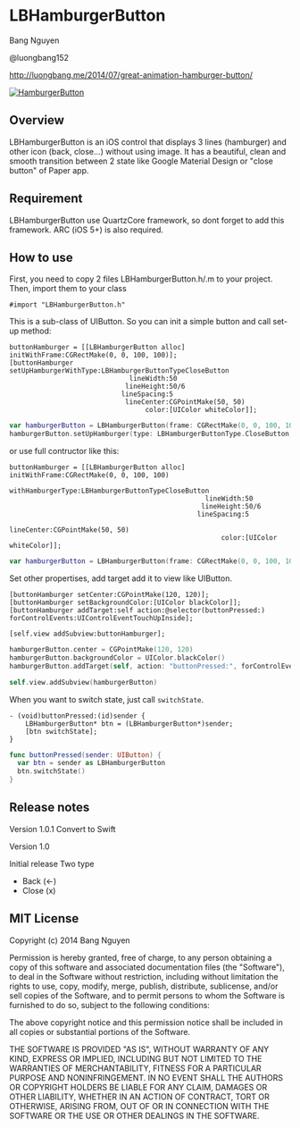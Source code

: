 # LBHamburgerButton #

Bang Nguyen

@luongbang152

http://luongbang.me/2014/07/great-animation-hamburger-button/

[![HamburgerButton](http://luongbang.me/hamburgerbutton.gif)](http://youtu.be/9l2yCMIlEPQ)

## Overview ##

LBHamburgerButton is an iOS control that displays 3 lines (hamburger) and other icon (back, close...) without using image. It has a beautiful, clean and smooth transition between 2 state like Google Material Design or "close button" of Paper app.

## Requirement ##

LBHamburgerButton use QuartzCore framework, so dont forget to add this framework. ARC (iOS 5+) is also required.

## How to use ##

First, you need to copy 2 files LBHamburgerButton.h/.m to your project. Then, import them to your class

```objc
#import "LBHamburgerButton.h"
```

This is a sub-class of UIButton. So you can init a simple button and call set-up method:

```objc
buttonHamburger = [[LBHamburgerButton alloc] initWithFrame:CGRectMake(0, 0, 100, 100)];
[buttonHamburger setUpHamburgerWithType:LBHamburgerButtonTypeCloseButton
                              lineWidth:50
                             lineHeight:50/6
                            lineSpacing:5
                             lineCenter:CGPointMake(50, 50)
                                  color:[UIColor whiteColor]];
```
```swift
var hamburgerButton = LBHamburgerButton(frame: CGRectMake(0, 0, 100, 100))
hamburgerButton.setUpHamburger(type: LBHamburgerButtonType.CloseButton, lineWidth: 50, lineHeight: 50/6, lineSpacing: 5, lineCenter: CGPointMake(50, 50), color: UIColor.whiteColor())
```

or use full contructor like this:

```objc
buttonHamburger = [[LBHamburgerButton alloc] initWithFrame:CGRectMake(0, 0, 100, 100)
                                         withHamburgerType:LBHamburgerButtonTypeCloseButton
                                                 lineWidth:50
                                                lineHeight:50/6
                                               lineSpacing:5
                                                lineCenter:CGPointMake(50, 50)
                                                     color:[UIColor whiteColor]];
```
```swift
var hamburgerButton = LBHamburgerButton(frame: CGRectMake(0, 0, 100, 100), type: LBHamburgerButtonType.CloseButton, lineWidth: 50, lineHeight: 50/6, lineSpacing: 5, lineCenter: CGPointMake(50, 50), color: UIColor.whiteColor())
```

Set other propertises, add target add it to view like UIButton.

```objc
[buttonHamburger setCenter:CGPointMake(120, 120)];
[buttonHamburger setBackgroundColor:[UIColor blackColor]];
[buttonHamburger addTarget:self action:@selector(buttonPressed:) forControlEvents:UIControlEventTouchUpInside];

[self.view addSubview:buttonHamburger];
```
```swift
hamburgerButton.center = CGPointMake(120, 120)
hamburgerButton.backgroundColor = UIColor.blackColor()
hamburgerButton.addTarget(self, action: "buttonPressed:", forControlEvents: UIControlEvents.TouchUpInside)

self.view.addSubview(hamburgerButton)
```

When you want to switch state, just call `switchState`.

```objc
- (void)buttonPressed:(id)sender {
    LBHamburgerButton* btn = (LBHamburgerButton*)sender;
    [btn switchState];
}
```
```swift
func buttonPressed(sender: UIButton) {
  var btn = sender as LBHamburgerButton
  btn.switchState()
}
```

## Release notes

Version 1.0.1
Convert to Swift

Version 1.0

Initial release
Two type
- Back (<-)
- Close (x)

## MIT License
Copyright (c) 2014 Bang Nguyen

Permission is hereby granted, free of charge, to any person obtaining a copy of this software and associated documentation files (the "Software"), to deal in the Software without restriction, including without limitation the rights to use, copy, modify, merge, publish, distribute, sublicense, and/or sell copies of the Software, and to permit persons to whom the Software is furnished to do so, subject to the following conditions:

The above copyright notice and this permission notice shall be included in all copies or substantial portions of the Software.

THE SOFTWARE IS PROVIDED "AS IS", WITHOUT WARRANTY OF ANY KIND, EXPRESS OR IMPLIED, INCLUDING BUT NOT LIMITED TO THE WARRANTIES OF MERCHANTABILITY, FITNESS FOR A PARTICULAR PURPOSE AND NONINFRINGEMENT. IN NO EVENT SHALL THE AUTHORS OR COPYRIGHT HOLDERS BE LIABLE FOR ANY CLAIM, DAMAGES OR OTHER LIABILITY, WHETHER IN AN ACTION OF CONTRACT, TORT OR OTHERWISE, ARISING FROM, OUT OF OR IN CONNECTION WITH THE SOFTWARE OR THE USE OR OTHER DEALINGS IN THE SOFTWARE.
